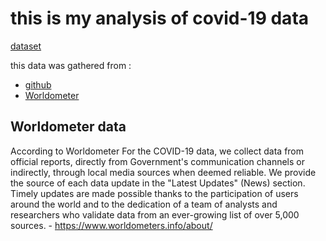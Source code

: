 # this is my analysis of covid-19 data

 [dataset](https://www.kaggle.com/datasets/imdevskp/corona-virus-report/data)

this data was gathered from :

- [github](https://github.com/CSSEGISandData/COVID-19)
- [Worldometer](https://https://www.worldometers.info/)

## Worldometer data

According to Worldometer
For the COVID-19 data, we collect data from official reports, directly from Government's communication channels or indirectly, through local media sources when deemed reliable. We provide the source of each data update in the "Latest Updates" (News) section. Timely updates are made possible thanks to the participation of users around the world and to the dedication of a team of analysts and researchers who validate data from an ever-growing list of over 5,000 sources. - <https://www.worldometers.info/about/>
